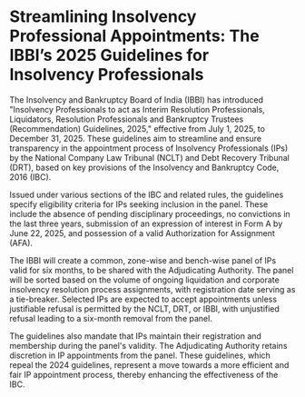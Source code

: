 # Streamlining Insolvency Professional Appointments: The IBBI’s 2025 Guidelines for Insolvency Professionals

The Insolvency and Bankruptcy Board of India (IBBI) has introduced "Insolvency Professionals to act as Interim Resolution Professionals, Liquidators, Resolution Professionals and Bankruptcy Trustees (Recommendation) Guidelines, 2025," effective from July 1, 2025, to December 31, 2025. These guidelines aim to streamline and ensure transparency in the appointment process of Insolvency Professionals (IPs) by the National Company Law Tribunal (NCLT) and Debt Recovery Tribunal (DRT), based on key provisions of the Insolvency and Bankruptcy Code, 2016 (IBC).

Issued under various sections of the IBC and related rules, the guidelines specify eligibility criteria for IPs seeking inclusion in the panel. These include the absence of pending disciplinary proceedings, no convictions in the last three years, submission of an expression of interest in Form A by June 22, 2025, and possession of a valid Authorization for Assignment (AFA).

The IBBI will create a common, zone-wise and bench-wise panel of IPs valid for six months, to be shared with the Adjudicating Authority. The panel will be sorted based on the volume of ongoing liquidation and corporate insolvency resolution process assignments, with registration date serving as a tie-breaker. Selected IPs are expected to accept appointments unless justifiable refusal is permitted by the NCLT, DRT, or IBBI, with unjustified refusal leading to a six-month removal from the panel.

The guidelines also mandate that IPs maintain their registration and membership during the panel's validity. The Adjudicating Authority retains discretion in IP appointments from the panel. These guidelines, which repeal the 2024 guidelines, represent a move towards a more efficient and fair IP appointment process, thereby enhancing the effectiveness of the IBC.
